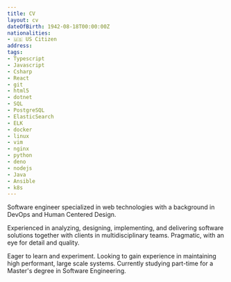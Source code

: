 ```yaml
---
title: CV
layout: cv
dateOfBirth: 1942-08-18T00:00:00Z
nationalities:
- 🇺🇸 US Citizen
address:
tags:
- Typescript
- Javascript
- Csharp
- React
- git
- html5
- dotnet
- SQL
- PostgreSQL
- ElasticSearch
- ELK
- docker
- linux
- vim
- nginx
- python
- deno
- nodejs
- Java
- Ansible
- k8s
---
```


Software engineer specialized in web technologies with a background in DevOps and Human Centered Design. 

Experienced in analyzing, designing, implementing, and delivering software solutions together with clients in multidisciplinary teams. Pragmatic, with an eye for detail and quality.

Eager to learn and experiment. Looking to gain experience in maintaining high performant, large scale systems. Currently studying part-time for a Master's degree in Software Engineering.